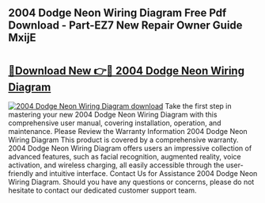 ## 2004 Dodge Neon Wiring Diagram Free Pdf Download - Part-EZ7 New Repair Owner Guide MxijE

# <h2><a href="http://dfidl59.blite.top/?on=2004+Dodge+Neon+Wiring+Diagram">🔗Download New 👉🔴 2004 Dodge Neon Wiring Diagram</a></h2>

[![2004 Dodge Neon Wiring Diagram download](https://i.imgur.com/lujVjoI.png)](http://dfidl59.blite.top/?on=2004+Dodge+Neon+Wiring+Diagram)
Take the first step in mastering your new 2004 Dodge Neon Wiring Diagram with this comprehensive user manual, covering installation, operation, and maintenance. Please Review the Warranty Information 2004 Dodge Neon Wiring Diagram This product is covered by a comprehensive warranty. 2004 Dodge Neon Wiring Diagram offers users an impressive collection of advanced features, such as facial recognition, augmented reality, voice activation, and wireless charging, all easily accessible through the user-friendly and intuitive interface. Contact Us for Assistance 2004 Dodge Neon Wiring Diagram. Should you have any questions or concerns, please do not hesitate to contact our dedicated customer support team.
